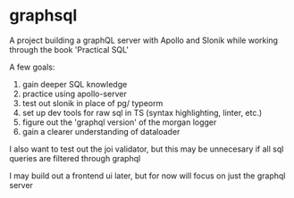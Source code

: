 # graphsql

A project building a graphQL server with Apollo and Slonik while working through the book 'Practical SQL'

A few goals:

1. gain deeper SQL knowledge
2. practice using apollo-server
3. test out slonik in place of pg/ typeorm
4. set up dev tools for raw sql in TS (syntax highlighting, linter, etc.)
5. figure out the 'graphql version' of the morgan logger
6. gain a clearer understanding of dataloader

I also want to test out the joi validator, but this may be unnecesary if all sql queries are filtered through graphql

I may build out a frontend ui later, but for now will focus on just the graphql server
